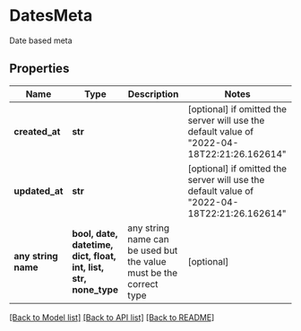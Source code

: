 # DatesMeta

Date based meta

## Properties
Name | Type | Description | Notes
------------ | ------------- | ------------- | -------------
**created_at** | **str** |  | [optional]  if omitted the server will use the default value of "2022-04-18T22:21:26.162614"
**updated_at** | **str** |  | [optional]  if omitted the server will use the default value of "2022-04-18T22:21:26.162614"
**any string name** | **bool, date, datetime, dict, float, int, list, str, none_type** | any string name can be used but the value must be the correct type | [optional]

[[Back to Model list]](../README.md#documentation-for-models) [[Back to API list]](../README.md#documentation-for-api-endpoints) [[Back to README]](../README.md)


